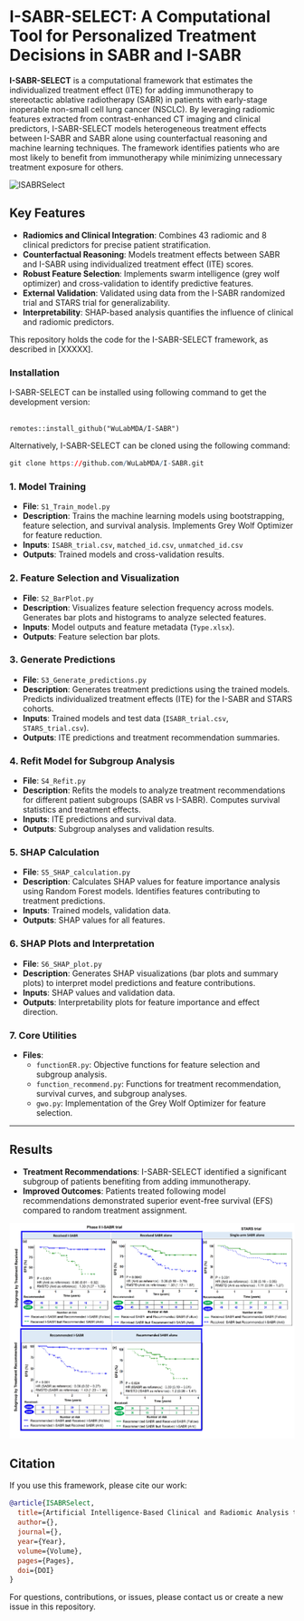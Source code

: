 # I-SABR-SELECT: A Computational Tool for Personalized Treatment Decisions in SABR and I-SABR

**I-SABR-SELECT** is a computational framework that estimates the individualized treatment effect (ITE) for adding immunotherapy to stereotactic ablative radiotherapy (SABR) in patients with early-stage inoperable non-small cell lung cancer (NSCLC). By leveraging radiomic features extracted from contrast-enhanced CT imaging and clinical predictors, I-SABR-SELECT models heterogeneous treatment effects between I-SABR and SABR alone using counterfactual reasoning and machine learning techniques. The framework identifies patients who are most likely to benefit from immunotherapy while minimizing unnecessary treatment exposure for others.

![ISABRSelect](./Assests/Fig_1.jpg)

## Key Features
- **Radiomics and Clinical Integration**: Combines 43 radiomic and 8 clinical predictors for precise patient stratification.
- **Counterfactual Reasoning**: Models treatment effects between SABR and I-SABR using individualized treatment effect (ITE) scores.
- **Robust Feature Selection**: Implements swarm intelligence (grey wolf optimizer) and cross-validation to identify predictive features.
- **External Validation**: Validated using data from the I-SABR randomized trial and STARS trial for generalizability.
- **Interpretability**: SHAP-based analysis quantifies the influence of clinical and radiomic predictors.

This repository holds the code for the I-SABR-SELECT framework, as described in [XXXXX]. 

### Installation
I-SABR-SELECT can be installed using following command to get the development version:
```

remotes::install_github("WuLabMDA/I-SABR") 
```
Alternatively, I-SABR-SELECT can be cloned using the following command:
``` r
git clone https://github.com/WuLabMDA/I-SABR.git
```

### 1. **Model Training**
- **File**: `S1_Train_model.py`  
- **Description**: Trains the machine learning models using bootstrapping, feature selection, and survival analysis. Implements Grey Wolf Optimizer for feature reduction.  
- **Inputs**: `ISABR_trial.csv`, `matched_id.csv`, `unmatched_id.csv`  
- **Outputs**: Trained models and cross-validation results.

### 2. **Feature Selection and Visualization**
- **File**: `S2_BarPlot.py`  
- **Description**: Visualizes feature selection frequency across models. Generates bar plots and histograms to analyze selected features.  
- **Inputs**: Model outputs and feature metadata (`Type.xlsx`).  
- **Outputs**: Feature selection bar plots.

### 3. **Generate Predictions**
- **File**: `S3_Generate_predictions.py`  
- **Description**: Generates treatment predictions using the trained models. Predicts individualized treatment effects (ITE) for the I-SABR and STARS cohorts.  
- **Inputs**: Trained models and test data (`ISABR_trial.csv`, `STARS_trial.csv`).  
- **Outputs**: ITE predictions and treatment recommendation summaries.

### 4. **Refit Model for Subgroup Analysis**
- **File**: `S4_Refit.py`  
- **Description**: Refits the models to analyze treatment recommendations for different patient subgroups (SABR vs I-SABR). Computes survival statistics and treatment effects.  
- **Inputs**: ITE predictions and survival data.  
- **Outputs**: Subgroup analyses and validation results.

### 5. **SHAP Calculation**
- **File**: `S5_SHAP_calculation.py`  
- **Description**: Calculates SHAP values for feature importance analysis using Random Forest models. Identifies features contributing to treatment predictions.  
- **Inputs**: Trained models, validation data.  
- **Outputs**: SHAP values for all features.

### 6. **SHAP Plots and Interpretation**
- **File**: `S6_SHAP_plot.py`  
- **Description**: Generates SHAP visualizations (bar plots and summary plots) to interpret model predictions and feature contributions.  
- **Inputs**: SHAP values and validation data.  
- **Outputs**: Interpretability plots for feature importance and effect direction.

### 7. **Core Utilities**
- **Files**:  
   - `functionER.py`: Objective functions for feature selection and subgroup analysis.  
   - `function_recommend.py`: Functions for treatment recommendation, survival curves, and subgroup analyses.  
   - `gwo.py`: Implementation of the Grey Wolf Optimizer for feature selection.  

---

## Results
- **Treatment Recommendations**: I-SABR-SELECT identified a significant subgroup of patients benefiting from adding immunotherapy.
- **Improved Outcomes**: Patients treated following model recommendations demonstrated superior event-free survival (EFS) compared to random treatment assignment.
  
![ISABRSelect](./Assests/Fig_2.jpg)

## Citation
If you use this framework, please cite our work:

```bibtex
@article{ISABRSelect,
  title={Artificial Intelligence-Based Clinical and Radiomic Analysis to Optimize Patient Selection for Combined Immunotherapy and SABR in Early-Stage NSCLC – Secondary Analysis of the I-SABR Randomized Controlled Trial},
  author={},
  journal={},
  year={Year},
  volume={Volume},
  pages={Pages},
  doi={DOI}
}
```

For questions, contributions, or issues, please contact us or create a new issue in this repository.
